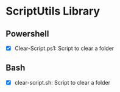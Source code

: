 # ScriptUtils Library
## Powershell
- [x] Clear-Script.ps1: Script to clear a folder

## Bash
- [x] clear-script.sh: Script to clear a folder